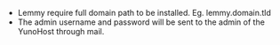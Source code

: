 * Lemmy require full domain path to be installed. Eg. lemmy.domain.tld
* The admin username and password will be sent to the admin of the YunoHost through mail.